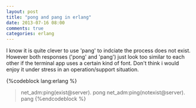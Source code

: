 ```yaml
---
layout: post
title: "pong and pang in erlang"
date: 2013-07-16 08:00
comments: true
categories: erlang 
---
```



I know it is quite clever to use 'pang' to indciate the process does not exist. However both responses ('pong' and 'pang') just look too similar to each other if the terminal app uses a certain kind of font. Don't think i would enjoy it under stress in an operation/support situation.

{%codeblock lang:erlang %}
> net_adm:ping(exist@server).
pong
> net_adm:ping(notexist@server).
pang
{%endcodeblock %}
